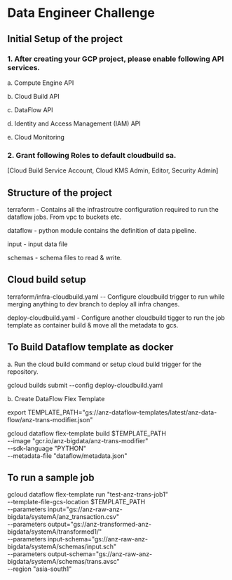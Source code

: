 # Data Engineer Challenge

## Initial Setup of the project

### 1. After creating your GCP project, please enable following API services.

a. Compute Engine API

b. Cloud Build API

c. DataFlow API

d. Identity and Access Management (IAM) API	

e. Cloud Monitoring 

### 2. Grant following Roles to default cloudbuild sa.

[Cloud Build Service Account, 
Cloud KMS Admin, 
Editor, 
Security Admin]

## Structure of the project

terraform - Contains all the infrastrcutre configuration required to run the dataflow jobs. From vpc to buckets etc.

dataflow - python module contains the definition of data pipeline.

input - input data file

schemas - schema files to read & write.

## Cloud build setup

terraform/infra-cloudbuild.yaml   -- Configure cloudbuild trigger to run while merging anything to dev branch to deploy all infra changes.

deploy-cloudbuild.yaml - Configure another cloudbuild tigger to run the job template as container build & move all the metadata to gcs.


## To Build Dataflow template as docker

a. Run the cloud build command or setup cloud build trigger for the repository.

gcloud builds submit --config deploy-cloudbuild.yaml

b. Create DataFlow Flex Template

export TEMPLATE_PATH="gs://anz-dataflow-templates/latest/anz-data-flow/anz-trans-modifier.json"

gcloud dataflow flex-template build $TEMPLATE_PATH \
--image "gcr.io/anz-bigdata/anz-trans-modifier" \
--sdk-language "PYTHON" \
--metadata-file "dataflow/metadata.json"

## To run a sample job

gcloud dataflow flex-template run "test-anz-trans-job1" \
--template-file-gcs-location $TEMPLATE_PATH \
--parameters input="gs://anz-raw-anz-bigdata/systemA/anz_transaction.csv" \
--parameters output="gs://anz-transformed-anz-bigdata/systemA/transformed1/" \
--parameters input-schema="gs://anz-raw-anz-bigdata/systemA/schemas/input.sch" \
--parameters output-schema="gs://anz-raw-anz-bigdata/systemA/schemas/trans.avsc" \
--region "asia-south1"


